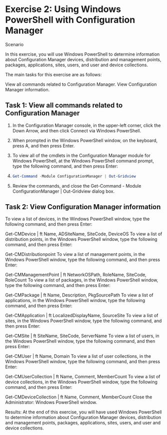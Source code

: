 # Exercise 2: Using Windows PowerShell with Configuration Manager

Scenario

In this exercise, you will use Windows PowerShell to determine information about Configuration Manager devices, distribution and management points, packages, applications, sites, users, and user and device collections.

The main tasks for this exercise are as follows:

View all commands related to Configuration Manager.
View Configuration Manager information.
## Task 1: View all commands related to Configuration Manager
1. In the Configuration Manager console, in the upper-left corner, click the Down Arrow, and then click Connect via Windows PowerShell.

2. When prompted in the Windows PowerShell window, on the keyboard, press A, and then press Enter.

3. To view all of the cmdlets in the Configuration Manager module for Windows PowerShell, at the Windows PowerShell command prompt, type the following command, and then press Enter:

4. ```PowerShell
   Get-Command -Module ConfigurationManager | Out-Gridview
   
5. Review the commands, and close the Get-Command - Module ConfigurationManager | Out-Gridview dialog box.

## Task 2: View Configuration Manager information
To view a list of devices, in the Windows PowerShell window, type the following command, and then press Enter:

Get-CMDevice | ft Name, ADSiteName, SiteCode, DeviceOS
To view a list of distribution points, in the Windows PowerShell window, type the following command, and then press Enter:

Get-CMDistributionpoint
To view a list of management points, in the Windows PowerShell window, type the following command, and then press Enter:

Get-CMManagementPoint | ft NetworkOSPath, RoleName, SiteCode, RoleCount
To view a list of packages, in the Windows PowerShell window, type the following command, and then press Enter:

Get-CMPackage | ft Name, Description, PkgSourcePath
To view a list of applications, in the Windows PowerShell window, type the following command, and then press Enter:

Get-CMApplication | ft LocalizedDisplayName, SourceSite
To view a list of sites, in the Windows PowerShell window, type the following command, and then press Enter:

Get-CMSite | ft SiteName, SiteCode, ServerName
To view a list of users, in the Windows PowerShell window, type the following command, and then press Enter:

Get-CMUser | ft Name, Domain
To view a list of user collections, in the Windows PowerShell window, type the following command, and then press Enter:

Get-CMUserCollection | ft Name, Comment, MemberCount
To view a list of device collections, in the Windows PowerShell window, type the following command, and then press Enter:

Get-CMDeviceCollection | ft Name, Comment, MemberCount
Close the Administrator: Windows PowerShell window.

Results: At the end of this exercise, you will have used Windows PowerShell to determine information about Configuration Manager devices, distribution and management points, packages, applications, sites, users, and user and device collections.
